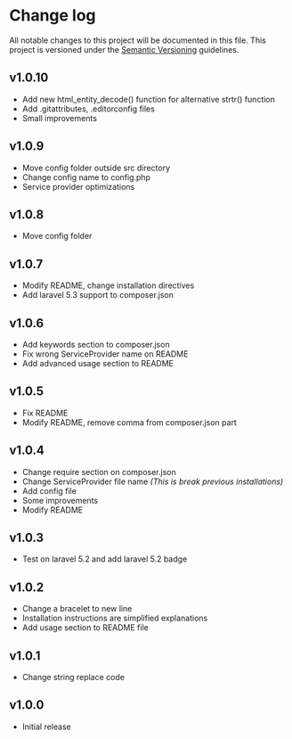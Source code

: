 # Change log

All notable changes to this project will be documented in this file. This project is versioned under the [Semantic Versioning](http://semver.org/) guidelines.

## v1.0.10

- Add new html_entity_decode() function for alternative strtr() function
- Add .gitattributes, .editorconfig files
- Small improvements

## v1.0.9

- Move config folder outside src directory
- Change config name to config.php
- Service provider optimizations

## v1.0.8

- Move config folder

## v1.0.7

- Modify README, change installation directives
- Add laravel 5.3 support to composer.json

## v1.0.6

- Add keywords section to composer.json
- Fix wrong ServiceProvider name on README
- Add advanced usage section to README

## v1.0.5

- Fix README
- Modify README, remove comma from composer.json part

## v1.0.4

- Change require section on composer.json
- Change ServiceProvider file name *(This is break previous installations)*
- Add config file
- Some improvements
- Modify README 

## v1.0.3

- Test on laravel 5.2 and add laravel 5.2 badge

## v1.0.2

- Change a bracelet to new line
- Installation instructions are simplified explanations
- Add usage section to README file

## v1.0.1

- Change string replace code

## v1.0.0

- Initial release
